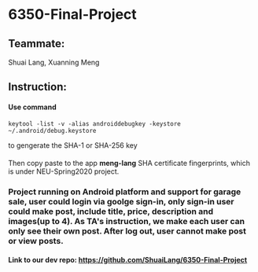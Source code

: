 # 6350-Final-Project

## Teammate: 
Shuai Lang, Xuanning Meng
## Instruction:
#### Use command
```
keytool -list -v -alias androiddebugkey -keystore ~/.android/debug.keystore
```
to gengerate the SHA-1 or SHA-256 key  
####
Then copy paste to the app **meng-lang** SHA certificate fingerprints, which is under NEU-Spring2020 project.

### Project running on Android platform and support for garage sale, user could login via goolge sign-in, only sign-in user could make post, include title, price, description and images(up to 4). As TA's instruction, we make each user can only see their own post. After log out, user cannot make post or view posts.

#### Link to our dev repo: https://github.com/ShuaiLang/6350-Final-Project
